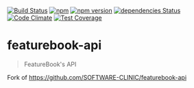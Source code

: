 [![Build Status](https://github.com/jkroepke/featurebook-js/workflows/ci/badge.svg)](https://github.com/jkroepke/featurebook-js)
[![npm](https://img.shields.io/npm/dw/@jkroepke/featurebook-api)](https://www.npmjs.com/package/@jkroepke/featurebook-api)
[![npm version](https://img.shields.io/npm/v/@jkroepke/featurebook-api)](https://www.npmjs.com/package/@jkroepke/featurebook-api)
[![dependencies Status](https://david-dm.org/jkroepke/featurebook-js/status.svg?path=packages/featurebook-api)](https://david-dm.org/jkroepke/featurebook-js?path=packages/featurebook-api)
[![Code Climate](https://codeclimate.com/github/jkroepke/featurebook-js-api/badges/gpa.svg)](https://codeclimate.com/github/jkroepke/featurebook-js-api)
[![Test Coverage](https://codeclimate.com/github/jkroepke/featurebook-js-api/badges/coverage.svg)](https://codeclimate.com/github/jkroepke/featurebook-js-api/coverage)

# featurebook-api

> FeatureBook's API

Fork of https://github.com/SOFTWARE-CLINIC/featurebook-api
